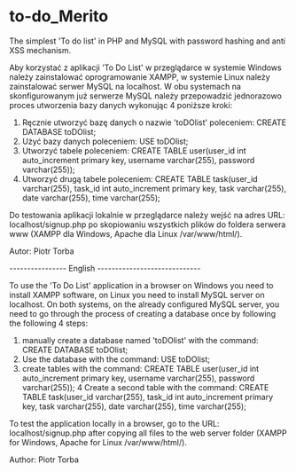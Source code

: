 # to-do_Merito
The simplest 'To do list' in PHP and MySQL with password hashing and anti XSS mechanism.

Aby korzystać z aplikacji 'To Do List' w przeglądarce w systemie Windows należy zainstalować oprogramowanie XAMPP, w systemie Linux należy zainstalować serwer MySQL na localhost. W obu systemach na skonfigurowanym już serwerze MySQL należy przepowadzić jednorazowo proces utworzenia bazy danych wykonując 4 poniższe kroki:

1. Ręcznie utworzyć bazę danych o nazwie 'toDOlist' poleceniem:    CREATE DATABASE toDOlist;
2. Użyć bazy danych poleceniem:    USE toDOlist;
3. Utworzyć tabele poleceniem:    CREATE TABLE user(user_id int auto_increment primary key, username varchar(255), password varchar(255));
4. Utworzyć drugą tabele poleceniem:    CREATE TABLE task(user_id varchar(255), task_id int auto_increment primary key, task varchar(255), date varchar(255), time varchar(255);

Do testowania aplikacji lokalnie w przeglądarce należy wejść na adres URL: localhost/signup.php po skopiowaniu wszystkich plików do foldera serwera www (XAMPP dla Windows, Apache dla Linux /var/www/html/).

Autor: Piotr Torba

---------------- English -----------------------------

To use the 'To Do List' application in a browser on Windows you need to install XAMPP software, on Linux you need to install MySQL server on localhost. On both systems, on the already configured MySQL server, you need to go through the process of creating a database once by following the following 4 steps:

1. manually create a database named 'toDOlist' with the command:    CREATE DATABASE toDOlist;
2. Use the database with the command:    USE toDOlist;
3. create tables with the command:    CREATE TABLE user(user_id int auto_increment primary key, username varchar(255), password varchar(255));
4 Create a second table with the command:    CREATE TABLE task(user_id varchar(255), task_id int auto_increment primary key, task varchar(255), date varchar(255), time varchar(255);

To test the application locally in a browser, go to the URL: localhost/signup.php after copying all files to the web server folder (XAMPP for Windows, Apache for Linux /var/www/html/).

Author: Piotr Torba
